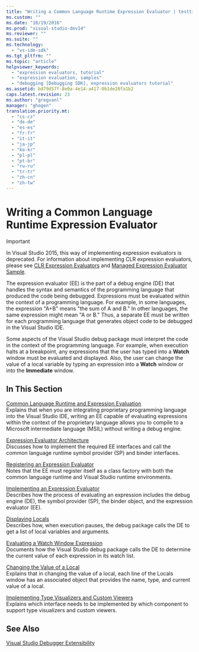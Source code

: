 ```yaml
---
title: "Writing a Common Language Runtime Expression Evaluator | testtitle"
ms.custom: ""
ms.date: "10/19/2016"
ms.prod: "visual-studio-dev14"
ms.reviewer: ""
ms.suite: ""
ms.technology: 
  - "vs-ide-sdk"
ms.tgt_pltfrm: ""
ms.topic: "article"
helpviewer_keywords: 
  - "expression evaluators, tutorial"
  - "expression evaluation, samples"
  - "debugging [Debugging SDK], expression evaluators tutorial"
ms.assetid: bd79d57f-8e0a-4e14-a417-0b1de28fa1b2
caps.latest.revision: 23
ms.author: "gregvanl"
manager: "ghogen"
translation.priority.mt: 
  - "cs-cz"
  - "de-de"
  - "es-es"
  - "fr-fr"
  - "it-it"
  - "ja-jp"
  - "ko-kr"
  - "pl-pl"
  - "pt-br"
  - "ru-ru"
  - "tr-tr"
  - "zh-cn"
  - "zh-tw"
---
```

# Writing a Common Language Runtime Expression Evaluator
> [!IMPORTANT]
>  In Visual Studio 2015, this way of implementing expression evaluators is deprecated. For information about implementing CLR expression evaluators, please see [CLR Expression Evaluators](https://github.com/Microsoft/ConcordExtensibilitySamples/wiki/CLR-Expression-Evaluators) and [Managed Expression Evaluator Sample](https://github.com/Microsoft/ConcordExtensibilitySamples/wiki/Managed-Expression-Evaluator-Sample).  
  
 The expression evaluator (EE) is the part of a debug engine (DE) that handles the syntax and semantics of the programming language that produced the code being debugged. Expressions must be evaluated within the context of a programming language. For example, in some languages, the expression "A+B" means "the sum of A and B." In other languages, the same expression might mean "A or B." Thus, a separate EE must be written for each programming language that generates object code to be debugged in the Visual Studio IDE.  
  
 Some aspects of the Visual Studio debug package must interpret the code in the context of the programming language. For example, when execution halts at a breakpoint, any expressions that the user has typed into a **Watch** window must be evaluated and displayed. Also, the user can change the value of a local variable by typing an expression into a **Watch** window or into the **Immediate** window.  
  
## In This Section  
 [Common Language Runtime and Expression Evaluation](../extensibility-debugger/common-language-runtime-and-expression-evaluation.md)  
 Explains that when you are integrating proprietary programming language into the Visual Studio IDE, writing an EE capable of evaluating expressions within the context of the proprietary language allows you to compile to a Microsoft intermediate language (MSIL) without writing a debug engine.  
  
 [Expression Evaluator Architecture](../extensibility-debugger/expression-evaluator-architecture.md)  
 Discusses how to implement the required EE interfaces and call the common language runtime symbol provider (SP) and binder interfaces.  
  
 [Registering an Expression Evaluator](../extensibility-debugger/registering-an-expression-evaluator.md)  
 Notes that the EE must register itself as a class factory with both the common language runtime and Visual Studio runtime environments.  
  
 [Implementing an Expression Evaluator](../extensibility-debugger/implementing-an-expression-evaluator.md)  
 Describes how the process of evaluating an expression includes the debug engine (DE), the symbol provider (SP), the binder object, and the expression evaluator (EE).  
  
 [Displaying Locals](../extensibility-debugger/displaying-locals.md)  
 Describes how, when execution pauses, the debug package calls the DE to get a list of local variables and arguments.  
  
 [Evaluating a Watch Window Expression](../extensibility-debugger/evaluating-a-watch-window-expression.md)  
 Documents how the Visual Studio debug package calls the DE to determine the current value of each expression in its watch list.  
  
 [Changing the Value of a Local](../extensibility-debugger/changing-the-value-of-a-local.md)  
 Explains that in changing the value of a local, each line of the Locals window has an associated object that provides the name, type, and current value of a local.  
  
 [Implementing Type Visualizers and Custom Viewers](../extensibility-debugger/implementing-type-visualizers-and-custom-viewers.md)  
 Explains which interface needs to be implemented by which component to support type visualizers and custom viewers.  
  
## See Also  
 [Visual Studio Debugger Extensibility](../extensibility-debugger/visual-studio-debugger-extensibility.md)